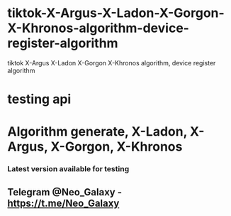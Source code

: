 # tiktok-X-Argus-X-Ladon-X-Gorgon-X-Khronos-algorithm-device-register-algorithm
tiktok X-Argus X-Ladon X-Gorgon X-Khronos algorithm, device register algorithm


# testing api
# Algorithm generate, X-Ladon, X-Argus, X-Gorgon, X-Khronos

### Latest version available for testing


## Telegram @Neo_Galaxy - https://t.me/Neo_Galaxy
